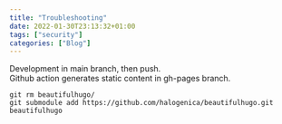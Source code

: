 ```yaml
---
title: "Troubleshooting"
date: 2022-01-30T23:13:32+01:00
tags: ["security"]
categories: ["Blog"]
---
```


Development in main branch, then push. <br>
Github action generates static content in gh-pages branch. 


```
git rm beautifulhugo/
git submodule add https://github.com/halogenica/beautifulhugo.git beautifulhugo
```




